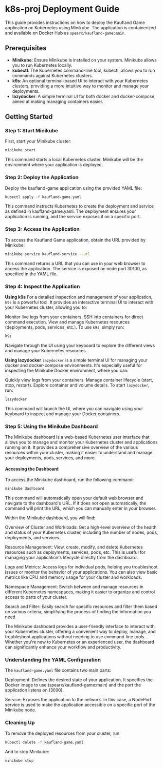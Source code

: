 # k8s-proj Deployment Guide

This guide provides instructions on how to deploy the Kaufland Game application on Kubernetes using Minikube. The application is containerized and available on Docker Hub as `spearx/kaufland-game:main`.

## Prerequisites

- **Minikube**: Ensure Minikube is installed on your system. Minikube allows you to run Kubernetes locally.
- **kubectl**: The Kubernetes command-line tool, kubectl, allows you to run commands against Kubernetes clusters.
- **k9s**: An optional terminal-based UI to interact with your Kubernetes clusters, providing a more intuitive way to monitor and manage your deployments.
- **lazydocker**: A simple terminal UI for both docker and docker-compose, aimed at making managing containers easier.

## Getting Started

### Step 1: Start Minikube

First, start your Minikube cluster:

```bash
minikube start
```

This command starts a local Kubernetes cluster. Minikube will be the environment where your application is deployed.

### Step 2: Deploy the Application

Deploy the kaufland-game application using the provided YAML file:

```bash
kubectl apply -f kaufland-game.yaml
```

This command instructs Kubernetes to create the deployment and service as defined in kaufland-game.yaml. The deployment ensures your application is running, and the service exposes it on a specific port.

### Step 3: Access the Application

To access the Kaufland Game application, obtain the URL provided by Minikube:

```bash
minikube service kaufland-service --url
```

This command returns a URL that you can use in your web browser to access the application. The service is exposed on node port 30100, as specified in the YAML file.

### Step 4: Inspect the Application

**Using k9s**
For a detailed inspection and management of your application, `k9s` is a powerful tool. It provides an interactive terminal UI to interact with your Kubernetes cluster, allowing you to:

Monitor live logs from your containers.
SSH into containers for direct command execution.
View and manage Kubernetes resources (deployments, pods, services, etc.).
To use `k9s`, simply run:

```bash
k9s
```

Navigate through the UI using your keyboard to explore the different views and manage your Kubernetes resources.

**Using lazydocker**
`lazydocker` is a simple terminal UI for managing your docker and docker-compose environments. It's especially useful for inspecting the Minikube Docker environment, where you can:

Quickly view logs from your containers.
Manage container lifecycle (start, stop, restart).
Explore container and volume details.
To start `lazydocker`, run:

```bash
lazydocker
```

This command will launch the UI, where you can navigate using your keyboard to inspect and manage your Docker containers.

### Step 5: Using the Minikube Dashboard

The Minikube dashboard is a web-based Kubernetes user interface that allows you to manage and monitor your Kubernetes cluster and applications running on it. It provides a comprehensive overview of the various resources within your cluster, making it easier to understand and manage your deployments, pods, services, and more.

#### Accessing the Dashboard

To access the Minikube dashboard, run the following command:

```bash
minikube dashboard
```

This command will automatically open your default web browser and navigate to the dashboard's URL. If it does not open automatically, the command will print the URL, which you can manually enter in your browser.

Within the Minikube dashboard, you will find:

Overview of Cluster and Workloads: Get a high-level overview of the health and status of your Kubernetes cluster, including the number of nodes, pods, deployments, and services.

Resource Management: View, create, modify, and delete Kubernetes resources such as deployments, services, pods, etc. This is useful for managing your application's lifecycle directly from the dashboard.

Logs and Metrics: Access logs for individual pods, helping you troubleshoot issues or monitor the behavior of your applications. You can also view basic metrics like CPU and memory usage for your cluster and workloads.

Namespace Management: Switch between and manage resources in different Kubernetes namespaces, making it easier to organize and control access to parts of your cluster.

Search and Filter: Easily search for specific resources and filter them based on various criteria, simplifying the process of finding the information you need.

The Minikube dashboard provides a user-friendly interface to interact with your Kubernetes cluster, offering a convenient way to deploy, manage, and troubleshoot applications without needing to use command-line tools. Whether you're new to Kubernetes or an experienced user, the dashboard can significantly enhance your workflow and productivity.

### Understanding the YAML Configuration

The `kaufland-game.yaml` file contains two main parts:

Deployment: Defines the desired state of your application. It specifies the Docker image to use (spearx/kaufland-game:main) and the port the application listens on (3000).

Service: Exposes the application to the network. In this case, a NodePort service is used to make the application accessible on a specific port of the Minikube node.

### Cleaning Up

To remove the deployed resources from your cluster, run:

```bash
kubectl delete -f kaufland-game.yaml
```

And to stop Minikube:

```bash
minikube stop
```
